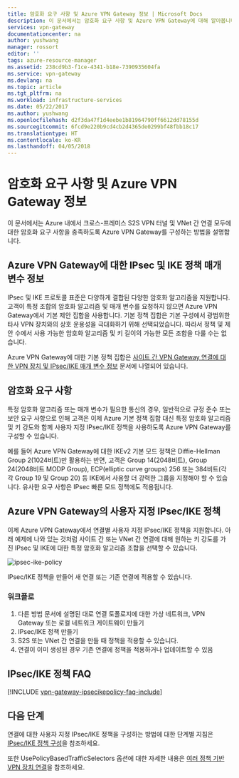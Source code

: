 ```yaml
---
title: 암호화 요구 사항 및 Azure VPN Gateway 정보 | Microsoft Docs
description: 이 문서에서는 암호화 요구 사항 및 Azure VPN Gateway에 대해 알아봅니다.
services: vpn-gateway
documentationcenter: na
author: yushwang
manager: rossort
editor: ''
tags: azure-resource-manager
ms.assetid: 238cd9b3-f1ce-4341-b18e-7390935604fa
ms.service: vpn-gateway
ms.devlang: na
ms.topic: article
ms.tgt_pltfrm: na
ms.workload: infrastructure-services
ms.date: 05/22/2017
ms.author: yushwang
ms.openlocfilehash: d2f3da47f1d4eebe1b81964790ff6612dd78155d
ms.sourcegitcommit: 6fcd9e220b9cd4cb2d4365de0299bf48fbb18c17
ms.translationtype: HT
ms.contentlocale: ko-KR
ms.lasthandoff: 04/05/2018
---
```

# <a name="about-cryptographic-requirements-and-azure-vpn-gateways"></a>암호화 요구 사항 및 Azure VPN Gateway 정보

이 문서에서는 Azure 내에서 크로스-프레미스 S2S VPN 터널 및 VNet 간 연결 모두에 대한 암호화 요구 사항을 충족하도록 Azure VPN Gateway를 구성하는 방법을 설명합니다. 

## <a name="about-ipsec-and-ike-policy-parameters-for-azure-vpn-gateways"></a>Azure VPN Gateway에 대한 IPsec 및 IKE 정책 매개 변수 정보
IPsec 및 IKE 프로토콜 표준은 다양하게 결합된 다양한 암호화 알고리즘을 지원합니다. 고객이 특정 조합의 암호화 알고리즘 및 매개 변수를 요청하지 않으면 Azure VPN Gateway에서 기본 제안 집합을 사용합니다. 기본 정책 집합은 기본 구성에서 광범위한 타사 VPN 장치와의 상호 운용성을 극대화하기 위해 선택되었습니다. 따라서 정책 및 제안 수에서 사용 가능한 암호화 알고리즘 및 키 길이의 가능한 모든 조합을 다룰 수는 없습니다.

Azure VPN Gateway에 대한 기본 정책 집합은 [사이트 간 VPN Gateway 연결에 대한 VPN 장치 및 IPsec/IKE 매개 변수 정보](vpn-gateway-about-vpn-devices.md) 문서에 나열되어 있습니다.

## <a name="cryptographic-requirements"></a>암호화 요구 사항
특정 암호화 알고리즘 또는 매개 변수가 필요한 통신의 경우, 일반적으로 규정 준수 또는 보안 요구 사항으로 인해 고객은 이제 Azure 기본 정책 집합 대신 특정 암호화 알고리즘 및 키 강도와 함께 사용자 지정 IPsec/IKE 정책을 사용하도록 Azure VPN Gateway를 구성할 수 있습니다.

예를 들어 Azure VPN Gateway에 대한 IKEv2 기본 모드 정책은 Diffie-Hellman Group 2(1024비트)만 활용하는 반면, 고객은 Group 14(2048비트), Group 24(2048비트 MODP Group), ECP(elliptic curve groups) 256 또는 384비트(각각 Group 19 및 Group 20) 등 IKE에서 사용할 더 강력한 그룹을 지정해야 할 수 있습니다. 유사한 요구 사항은 IPsec 빠른 모드 정책에도 적용됩니다.

## <a name="custom-ipsecike-policy-with-azure-vpn-gateways"></a>Azure VPN Gateway의 사용자 지정 IPsec/IKE 정책
이제 Azure VPN Gateway에서 연결별 사용자 지정 IPsec/IKE 정책을 지원합니다. 아래 예제에 나와 있는 것처럼 사이트 간 또는 VNet 간 연결에 대해 원하는 키 강도를 가진 IPsec 및 IKE에 대한 특정 암호화 알고리즘 조합을 선택할 수 있습니다.

![ipsec-ike-policy](./media/vpn-gateway-about-compliance-crypto/ipsecikepolicy.png)

IPsec/IKE 정책을 만들어 새 연결 또는 기존 연결에 적용할 수 있습니다. 

### <a name="workflow"></a>워크플로

1. 다른 방법 문서에 설명된 대로 연결 토폴로지에 대한 가상 네트워크, VPN Gateway 또는 로컬 네트워크 게이트웨이 만들기
2. IPsec/IKE 정책 만들기
3. S2S 또는 VNet 간 연결을 만들 때 정책을 적용할 수 있습니다.
4. 연결이 이미 생성된 경우 기존 연결에 정책을 적용하거나 업데이트할 수 있음


## <a name="ipsecike-policy-faq"></a>IPsec/IKE 정책 FAQ

[!INCLUDE [vpn-gateway-ipsecikepolicy-faq-include](../../includes/vpn-gateway-faq-ipsecikepolicy-include.md)]


## <a name="next-steps"></a>다음 단계
연결에 대한 사용자 지정 IPsec/IKE 정책을 구성하는 방법에 대한 단계별 지침은 [IPsec/IKE 정책 구성](vpn-gateway-ipsecikepolicy-rm-powershell.md)을 참조하세요.

또한 UsePolicyBasedTrafficSelectors 옵션에 대한 자세한 내용은 [여러 정책 기반 VPN 장치 연결](vpn-gateway-connect-multiple-policybased-rm-ps.md)을 참조하세요.